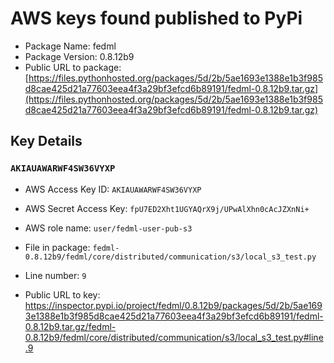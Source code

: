 # AWS keys found published to PyPi

* Package Name: fedml
* Package Version: 0.8.12b9
* Public URL to package: [https://files.pythonhosted.org/packages/5d/2b/5ae1693e1388e1b3f985d8cae425d21a77603eea4f3a29bf3efcd6b89191/fedml-0.8.12b9.tar.gz](https://files.pythonhosted.org/packages/5d/2b/5ae1693e1388e1b3f985d8cae425d21a77603eea4f3a29bf3efcd6b89191/fedml-0.8.12b9.tar.gz)

## Key Details

### `AKIAUAWARWF4SW36VYXP`

* AWS Access Key ID: `AKIAUAWARWF4SW36VYXP`
* AWS Secret Access Key: `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` 
* AWS role name: `user/fedml-user-pub-s3`
* File in package: `fedml-0.8.12b9/fedml/core/distributed/communication/s3/local_s3_test.py`
* Line number: `9`

* Public URL to key: https://inspector.pypi.io/project/fedml/0.8.12b9/packages/5d/2b/5ae1693e1388e1b3f985d8cae425d21a77603eea4f3a29bf3efcd6b89191/fedml-0.8.12b9.tar.gz/fedml-0.8.12b9/fedml/core/distributed/communication/s3/local_s3_test.py#line.9


